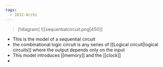 ```yaml
---
tags:
  - 1032-Archi
---
```


> [!diagram]
> ![[sequentialcircuit.png|450]]
- This is the model of a sequential circuit
- the combinational logic circuit is any series of [[Logical circuit|logical circuits]] where the output depends only on the input
- This model introduces [[memory]] and the [[clock]]
- 